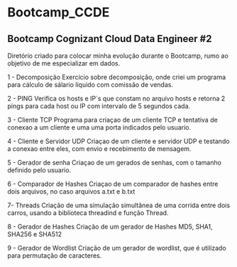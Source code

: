 # Bootcamp_CCDE
## Bootcamp Cognizant Cloud Data Engineer #2
Diretório criado para colocar minha evolução durante o Bootcamp, rumo ao objetivo de me especializar em dados.

1 - Decomposição
    Exercício sobre decomposição, onde criei um programa para cálculo de sálario líquido com comissão de vendas.

2 - PING
    Verifica os hosts e IP`s que constam no arquivo hosts e retorna 2 pings para cada host ou IP com intervalo de 5 segundos cada.

3 - Cliente TCP
    Programa para criaçao de um cliente TCP e tentativa de conexao a um cliente e uma uma porta indicados pelo usuario.

4 - Cliente e Servidor UDP
    Criaçao de um cliente e servidor UDP e testando a conexao entre eles, com envio e recebimento de mensagem.

5 - Gerador de senha
    Criaçao de um gerados de senhas, com o tamanho definido pelo usuario.

6 - Comparador de Hashes
    Criaçao de um comparador de hashes entre dois arquivos, no caso arquivos a.txt e b.txt

7- Threads
    Criação de uma simulação simultânea de uma corrida entre dois carros, usando a biblioteca threadind e função Thread.

8 - Gerador de Hashes
    Criação de um gerador de Hashes MD5, SHA1, SHA256 e SHA512

9 - Gerador de Wordlist
    Criação de um gerador de wordlist, que é utilizado para permutação de caracteres.